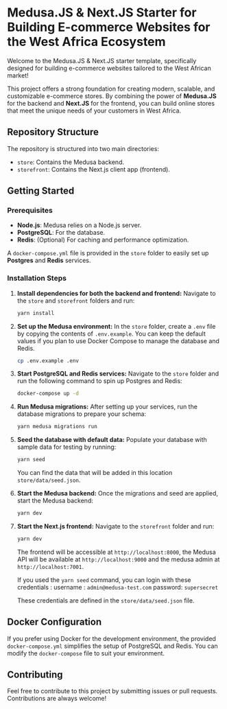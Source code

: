 # Medusa.JS & Next.JS Starter for Building E-commerce Websites for the West Africa Ecosystem

Welcome to the Medusa.JS & Next.JS starter template, specifically designed for building e-commerce websites tailored to the West African market!

This project offers a strong foundation for creating modern, scalable, and customizable e-commerce stores.
By combining the power of **Medusa.JS** for the backend and **Next.JS** for the frontend, you can build online stores that meet the unique needs of your customers in West Africa.

## Repository Structure

The repository is structured into two main directories:

- `store`: Contains the Medusa backend.
- `storefront`: Contains the Next.js client app (frontend).

## Getting Started

### Prerequisites

- **Node.js**: Medusa relies on a Node.js server.
- **PostgreSQL**: For the database.
- **Redis**: (Optional) For caching and performance optimization.

A `docker-compose.yml` file is provided in the `store` folder to easily set up **Postgres** and **Redis** services.

### Installation Steps

1. **Install dependencies for both the backend and frontend:**
   Navigate to the `store` and `storefront` folders and run:

   ```bash
   yarn install
   ```

2. **Set up the Medusa environment:**
   In the `store` folder, create a `.env` file by copying the contents of `.env.example`. You can keep the default values if you plan to use Docker Compose to manage the database and Redis.

   ```bash
   cp .env.example .env
   ```

3. **Start PostgreSQL and Redis services:**
   Navigate to the `store` folder and run the following command to spin up Postgres and Redis:

   ```bash
   docker-compose up -d
   ```

4. **Run Medusa migrations:**
   After setting up your services, run the database migrations to prepare your schema:

   ```bash
   yarn medusa migrations run
   ```

5. **Seed the database with default data:**
   Populate your database with sample data for testing by running:

   ```bash
   yarn seed
   ```

   You can find the data that will be added in this location `store/data/seed.json`.

6. **Start the Medusa backend:**
   Once the migrations and seed are applied, start the Medusa backend:

   ```bash
   yarn dev
   ```

7. **Start the Next.js frontend:**
   Navigate to the `storefront` folder and run:

   ```bash
   yarn dev
   ```

   The frontend will be accessible at `http://localhost:8000`, the Medusa API will be available at `http://localhost:9000` and the medusa admin at `http://localhost:7001`.

   If you used the `yarn seed` command, you can login with these credentials : 
   username : `admin@medusa-test.com`
   password: `supersecret`

   These credentials are defined in the `store/data/seed.json` file.

## Docker Configuration

If you prefer using Docker for the development environment, the provided `docker-compose.yml` simplifies the setup of PostgreSQL and Redis. You can modify the `docker-compose` file to suit your environment.

## Contributing

Feel free to contribute to this project by submitting issues or pull requests. Contributions are always welcome!
